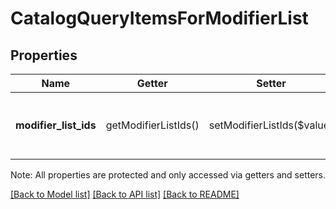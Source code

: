 # CatalogQueryItemsForModifierList

## Properties
Name | Getter | Setter | Type | Description | Notes
------------ | ------------- | ------------- | ------------- | ------------- | -------------
**modifier_list_ids** | getModifierListIds() | setModifierListIds($value) | **string[]** | A set of [CatalogModifierList](#type-catalogmodifierlist) IDs to be used to find associated [CatalogItem](#type-catalogitem)s. | 

Note: All properties are protected and only accessed via getters and setters.

[[Back to Model list]](../../README.md#documentation-for-models) [[Back to API list]](../../README.md#documentation-for-api-endpoints) [[Back to README]](../../README.md)

